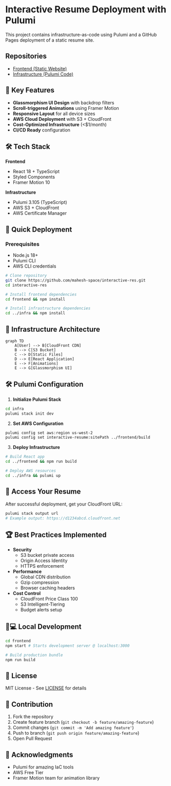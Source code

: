 # Interactive Resume Deployment with Pulumi

This project contains infrastructure-as-code using Pulumi and a GitHub Pages deployment of a static resume site.

## Repositories

- [Frontend (Static Website)](https://github.com/mahesh-space/frontend)
- [Infrastructure (Pulumi Code)](https://github.com/mahesh-space/interactive-res)

## 🌟 Key Features
- **Glassmorphism UI Design** with backdrop filters
- **Scroll-triggered Animations** using Framer Motion
- **Responsive Layout** for all device sizes
- **AWS Cloud Deployment** with S3 + CloudFront
- **Cost-Optimized Infrastructure** (<$1/month)
- **CI/CD Ready** configuration

## 🛠️ Tech Stack
**Frontend**
- React 18 + TypeScript
- Styled Components
- Framer Motion 10

**Infrastructure**
- Pulumi 3.105 (TypeScript)
- AWS S3 + CloudFront
- AWS Certificate Manager

## 🚀 Quick Deployment

### Prerequisites
- Node.js 18+
- Pulumi CLI
- AWS CLI credentials

```bash
# Clone repository
git clone https://github.com/mahesh-space/interactive-res.git
cd interactive-res

# Install frontend dependencies
cd frontend && npm install

# Install infrastructure dependencies
cd ../infra && npm install
```

## 🔧 Infrastructure Architecture

```mermaid
graph TD
    A[User] --> B[CloudFront CDN]
    B --> C[S3 Bucket]
    C --> D[Static Files]
    D --> E[React Application]
    E --> F[Animations]
    E --> G[Glassmorphism UI]
```

## 🛠️ Pulumi Configuration

1. **Initialize Pulumi Stack**
```bash
cd infra
pulumi stack init dev
```

2. **Set AWS Configuration**
```bash
pulumi config set aws:region us-west-2
pulumi config set interactive-resume:sitePath ../frontend/build
```

3. **Deploy Infrastructure**
```bash
# Build React app
cd ../frontend && npm run build

# Deploy AWS resources
cd ../infra && pulumi up
```

## 🔗 Access Your Resume
After successful deployment, get your CloudFront URL:
```bash
pulumi stack output url
# Example output: https://d1234abcd.cloudfront.net
```

## 🏆 Best Practices Implemented
- **Security**
  - S3 bucket private access
  - Origin Access Identity
  - HTTPS enforcement
- **Performance**
  - Global CDN distribution
  - Gzip compression
  - Browser caching headers
- **Cost Control**
  - CloudFront Price Class 100
  - S3 Intelligent-Tiering
  - Budget alerts setup

## 🧑💻 Local Development
```bash
cd frontend
npm start # Starts development server @ localhost:3000

# Build production bundle
npm run build
```

## 📄 License
MIT License - See [LICENSE](LICENSE) for details

## 🤝 Contribution
1. Fork the repository
2. Create feature branch (`git checkout -b feature/amazing-feature`)
3. Commit changes (`git commit -m 'Add amazing feature'`)
4. Push to branch (`git push origin feature/amazing-feature`)
5. Open Pull Request

## 🙏 Acknowledgments
- Pulumi for amazing IaC tools
- AWS Free Tier
- Framer Motion team for animation library
